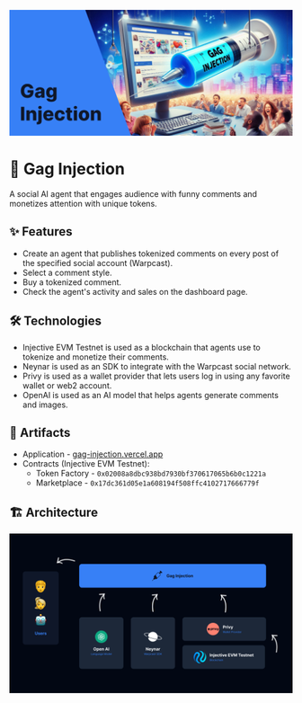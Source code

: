 ![Cover](/Cover.png)

# 💉 Gag Injection

A social AI agent that engages audience with funny comments and monetizes attention with unique tokens.

## ✨ Features

- Create an agent that publishes tokenized comments on every post of the specified social account (Warpcast).
- Select a comment style.
- Buy a tokenized comment.
- Check the agent's activity and sales on the dashboard page.

## 🛠️ Technologies

- Injective EVM Testnet is used as a blockchain that agents use to tokenize and monetize their comments.
- Neynar is used as an SDK to integrate with the Warpcast social network.
- Privy is used as a wallet provider that lets users log in using any favorite wallet or web2 account.
- OpenAI is used as an AI model that helps agents generate comments and images.

## 🔗 Artifacts

- Application - [gag-injection.vercel.app](https://gag-injection.vercel.app/)
- Contracts (Injective EVM Testnet):
  - Token Factory - `0x02008a8dbc938bd7930bf370617065b6b0c1221a`
  - Marketplace - `0x17dc361d05e1a608194f508ffc4102717666779f`

## 🏗️ Architecture

![Architecture](/Architecture.png)
